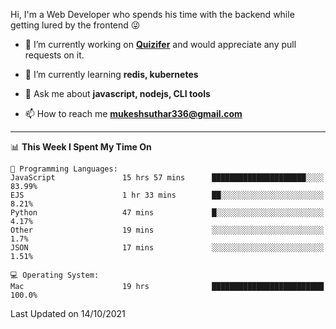 Hi, I'm a Web Developer who spends his time with the backend while getting lured by the frontend 😜

- 🔭 I’m currently working on **[Quizifer](https://github.com/SutharMukesh/Quizifer/)** and would appreciate any pull requests on it.

- 🌱 I’m currently learning **redis, kubernetes**

- 💬 Ask me about **javascript, nodejs, CLI tools**

- 📫 How to reach me **mukeshsuthar336@gmail.com**

---
<!--START_SECTION:waka-->
📊 **This Week I Spent My Time On** 

```text
💬 Programming Languages: 
JavaScript               15 hrs 57 mins      █████████████████████░░░░   83.99% 
EJS                      1 hr 33 mins        ██░░░░░░░░░░░░░░░░░░░░░░░   8.21% 
Python                   47 mins             █░░░░░░░░░░░░░░░░░░░░░░░░   4.17% 
Other                    19 mins             ░░░░░░░░░░░░░░░░░░░░░░░░░   1.7% 
JSON                     17 mins             ░░░░░░░░░░░░░░░░░░░░░░░░░   1.51%

💻 Operating System: 
Mac                      19 hrs              █████████████████████████   100.0%

```


 Last Updated on 14/10/2021
<!--END_SECTION:waka-->
